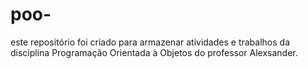 # poo-
este repositório foi criado para armazenar atividades e trabalhos da disciplina Programação Orientada à Objetos do professor Alexsander.
